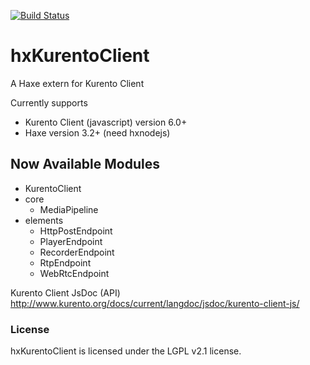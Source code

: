 [![Build Status](https://travis-ci.org/seibe/hxKurentoClient.svg)](https://travis-ci.org/seibe/hxKurentoClient)

# hxKurentoClient

A Haxe extern for Kurento Client

Currently supports
 * Kurento Client (javascript) version 6.0+
 * Haxe version 3.2+ (need hxnodejs)

## Now Available Modules
 * KurentoClient
 * core
   * MediaPipeline
 * elements
   * HttpPostEndpoint
   * PlayerEndpoint
   * RecorderEndpoint
   * RtpEndpoint
   * WebRtcEndpoint

Kurento Client JsDoc (API)
http://www.kurento.org/docs/current/langdoc/jsdoc/kurento-client-js/

### License
hxKurentoClient is licensed under the LGPL v2.1 license.
